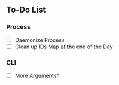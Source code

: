 ## To-Do List
### Process
- [ ] Daemonize Process
- [ ] Clean up IDs Map at the end of the Day

### CLI
- [ ] More Arguments?